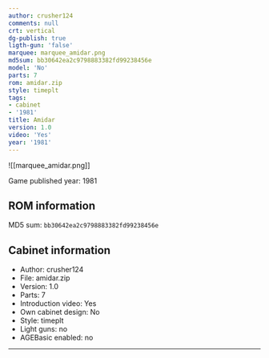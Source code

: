 ```yaml
---
author: crusher124
comments: null
crt: vertical
dg-publish: true
ligth-gun: 'false'
marquee: marquee_amidar.png
md5sum: bb30642ea2c9798883382fd99238456e
model: 'No'
parts: 7
rom: amidar.zip
style: timeplt
tags:
- cabinet
- '1981'
title: Amidar
version: 1.0
video: 'Yes'
year: '1981'
---
```


![[marquee_amidar.png]]

Game published year: 1981

## ROM information

MD5 sum: `bb30642ea2c9798883382fd99238456e` 

## Cabinet information

- Author: crusher124
- File: amidar.zip
- Version: 1.0
- Parts: 7
- Introduction video: Yes
- Own cabinet design: No
- Style: timeplt
- Light guns: no
- AGEBasic enabled: no

---
